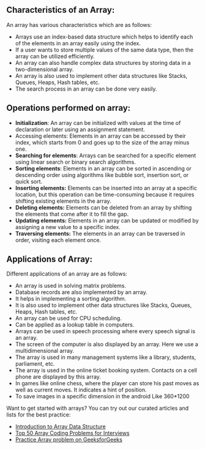 ## **Characteristics of an Array:** 

An array has various characteristics which are as follows:

- Arrays use an index-based data structure which helps to identify each of the elements in an array easily using the index.
- If a user wants to store multiple values of the same data type, then the array can be utilized efficiently.
- An array can also handle complex data structures by storing data in a two-dimensional array.
- An array is also used to implement other data structures like Stacks, Queues, Heaps, Hash tables, etc.
- The search process in an array can be done very easily.

## Operations performed on array:

- **Initialization**: An array can be initialized with values at the time of declaration or later using an assignment statement.
- Accessing elements: Elements in an array can be accessed by their index, which starts from 0 and goes up to the size of the array minus one.
- **Searching for elements**: Arrays can be searched for a specific element using linear search or binary search algorithms.
- **Sorting elements**: Elements in an array can be sorted in ascending or descending order using algorithms like bubble sort, insertion sort, or quick sort.
- **Inserting elements:** Elements can be inserted into an array at a specific location, but this operation can be time-consuming because it requires shifting existing elements in the array.
- **Deleting elements:** Elements can be deleted from an array by shifting the elements that come after it to fill the gap.
- **Updating elements:** Elements in an array can be updated or modified by assigning a new value to a specific index.
- **Traversing elements:** The elements in an array can be traversed in order, visiting each element once.

## **Applications of Array:** 

Different applications of an array are as follows:

- An array is used in solving matrix problems.
- Database records are also implemented by an array.
- It helps in implementing a sorting algorithm.
- It is also used to implement other data structures like Stacks, Queues, Heaps, Hash tables, etc.
- An array can be used for CPU scheduling.
- Can be applied as a lookup table in computers.
- Arrays can be used in speech processing where every speech signal is an array.
- The screen of the computer is also displayed by an array. Here we use a multidimensional array. 
- The array is used in many management systems like a library, students, parliament, etc. 
- The array is used in the online ticket booking system. Contacts on a cell phone are displayed by this array. 
- In games like online chess, where the player can store his past moves as well as current moves. It indicates a hint of position. 
- To save images in a specific dimension in the android Like 360*1200

Want to get started with arrays? You can try out our curated articles and lists for the best practice:

- [Introduction to Array Data Structure](https://www.geeksforgeeks.org/introduction-to-arrays/?ref=lbp)
- [Top 50 Array Coding Problems for Interviews](https://www.geeksforgeeks.org/top-50-array-coding-problems-for-interviews/)
- [Practice Array problem on GeeksforGeeks](https://practice.geeksforgeeks.org/explore?page=1&category[]=Arrays)